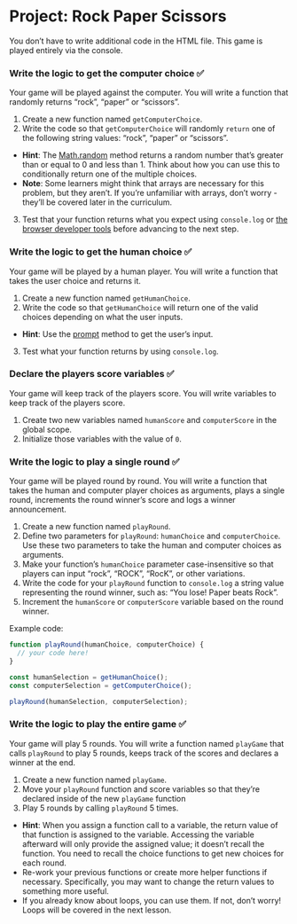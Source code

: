 # Project: Rock Paper Scissors

You don’t have to write additional code in the HTML file. This game is played entirely via the console.

### Write the logic to get the computer choice :white_check_mark:

Your game will be played against the computer. You will write a function that randomly returns “rock”, “paper” or “scissors”.


1. Create a new function named `getComputerChoice`.
2. Write the code so that `getComputerChoice` will randomly `return` one of the following string values: “rock”, “paper” or “scissors”.
  - **Hint**: The <a href="https://developer.mozilla.org/en-US/docs/Web/JavaScript/Reference/Global_Objects/Math/random" target="_blank" rel="noopener noreferrer">Math.random</a> method returns a random number that’s greater than or equal to 0 and less than 1. Think about how you can use this to conditionally return one of the multiple choices.
  - **Note**: Some learners might think that arrays are necessary for this problem, but they aren’t. If you’re unfamiliar with arrays, don’t worry - they’ll be covered later in the curriculum.


3. Test that your function returns what you expect using `console.log` or <a href="https://www.theodinproject.com/lessons/foundations-javascript-developer-tools" target="_blank" rel="noopener noreferrer">the browser developer tools</a> before advancing to the next step.


### Write the logic to get the human choice :white_check_mark:

Your game will be played by a human player. You will write a function that takes the user choice and returns it.


1. Create a new function named `getHumanChoice`.
2. Write the code so that `getHumanChoice` will return one of the valid choices depending on what the user inputs.
  - **Hint**: Use the <a href="https://developer.mozilla.org/en-US/docs/Web/API/Window/prompt" target="_blank" rel="noopener noreferrer">prompt</a> method to get the user’s input.


3. Test what your function returns by using `console.log`.


### Declare the players score variables :white_check_mark:

Your game will keep track of the players score. You will write variables to keep track of the players score.
1. Create two new variables named `humanScore` and `computerScore` in the global scope.
2. Initialize those variables with the value of `0`.


### Write the logic to play a single round :white_check_mark:

Your game will be played round by round. You will write a function that takes the human and computer player choices as arguments, plays a single round, increments the round winner’s score and logs a winner announcement.


1. Create a new function named `playRound`.
2. Define two parameters for `playRound`: `humanChoice` and `computerChoice`. Use these two parameters to take the human and computer choices as arguments.
3. Make your function’s `humanChoice` parameter case-insensitive so that players can input “rock”, “ROCK”, “RocK”, or other variations.
4. Write the code for your `playRound` function to `console.log` a string value representing the round winner, such as: “You lose! Paper beats Rock”.
5. Increment the `humanScore` or `computerScore` variable based on the round winner.


Example code:

```js
function playRound(humanChoice, computerChoice) {
  // your code here!
}

const humanSelection = getHumanChoice();
const computerSelection = getComputerChoice();

playRound(humanSelection, computerSelection);
```

### Write the logic to play the entire game :white_check_mark:

Your game will play 5 rounds. You will write a function named `playGame` that calls `playRound` to play 5 rounds, keeps track of the scores and declares a winner at the end.


1. Create a new function named `playGame`.
2. Move your `playRound` function and score variables so that they’re declared inside of the new `playGame` function
3. Play 5 rounds by calling `playRound` 5 times.
  - **Hint**: When you assign a function call to a variable, the return value of that function is assigned to the variable. Accessing the variable afterward will only provide the assigned value; it doesn’t recall the function. You need to recall the choice functions to get new choices for each round.
  - Re-work your previous functions or create more helper functions if necessary. Specifically, you may want to change the return values to something more useful.
  - If you already know about loops, you can use them. If not, don’t worry! Loops will be covered in the next lesson.
